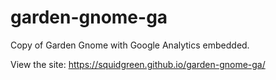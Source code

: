 # garden-gnome-ga
Copy of Garden Gnome with Google Analytics embedded.

View the site: https://squidgreen.github.io/garden-gnome-ga/

